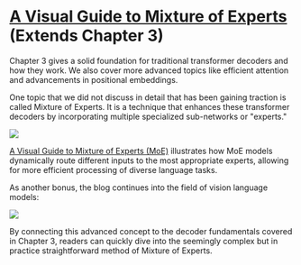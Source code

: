 ﻿# [A Visual Guide to Mixture of Experts](https://newsletter.maartengrootendorst.com/p/a-visual-guide-to-mixture-of-experts) (Extends Chapter 3)

Chapter 3 gives a solid foundation for traditional transformer decoders and how they work. We also cover more advanced topics like efficient attention and advancements in positional embeddings. 

One topic that we did not discuss in detail that has been gaining traction is called Mixture of Experts. It is a technique that enhances these transformer decoders by incorporating multiple specialized sub-networks or "experts."

<a href="https://newsletter.maartengrootendorst.com/p/a-visual-guide-to-mixture-of-experts"><img src="../images/bonus_moe.png"></a>

[A Visual Guide to Mixture of Experts (MoE)](https://newsletter.maartengrootendorst.com/p/a-visual-guide-to-mixture-of-experts) illustrates how MoE models dynamically route different inputs to the most appropriate experts, allowing for more efficient processing of diverse language tasks. 

As another bonus, the blog continues into the field of vision language models:

<a href="https://newsletter.maartengrootendorst.com/p/a-visual-guide-to-mixture-of-experts"><img src="../images/bonus_vmoe.png"></a>

By connecting this advanced concept to the decoder fundamentals covered in Chapter 3, readers can quickly dive into the seemingly complex but in practice straightforward method of Mixture of Experts. 
